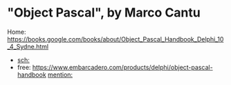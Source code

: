 # "Object Pascal", by Marco Cantu
Home: https://books.google.com/books/about/Object_Pascal_Handbook_Delphi_10_4_Sydne.html
- [sch:](https://www.google.com/search?q=marco+%22object+pascal%22)
- free: https://www.embarcadero.com/products/delphi/object-pascal-handbook [mention:](https://youtu.be/2rwaQN_O3bU?list=PLwUPJvR9mZHjDFgI9MlNUhH4I7CScwKm0&t=140)
